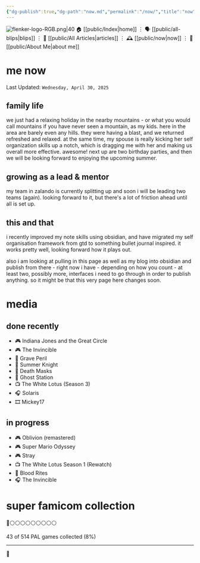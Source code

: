 ```yaml
---
{"dg-publish":true,"dg-path":"now.md","permalink":"/now/","title":"now","created":"2025-04-27T10:27:42","updated":"2025-04-30T13:34:33"}
---
```



<div class="transclusion internal-embed is-loaded"><div class="markdown-embed">




![flenker-logo-RGB.png|40](/img/user/attachments/flenker-logo-RGB.png)
🏠 [[public/Index\|home]]  ⋮ 🗣️ [[public/all-blips\|blips]] ⋮  📝 [[public/All Articles\|articles]]  ⋮ 🕰️ [[public/now\|now]] ⋮ 🪪 [[public/About Me\|about me]]


</div></div>


# me now
<p><span>Last Updated: <code>Wednesday, April 30, 2025</code></span></p>

## family life
we just had a relaxing holiday in the nearby mountains - or what you would call mountains if you have never seen a mountain, as my kids. here in the area are barely even any hills. they were having a blast, and we returned refreshed and relaxed. at the same time, my spouse is really kicking her self organization skills up a notch, which is dragging me with her and making us overall more effective. awesome! next up are two birthday parties, and then we will be looking forward to enjoying the upcoming summer.

## growing as a lead & mentor
my team in zalando is currently splitting up and soon i will be leading two teams (again). looking forward to it, but there's a lot of friction ahead until all is set up.

## this and that
i recently improved my note skills using obsidian, and have migrated my self organisation framework from gtd to something bullet journal inspired. it works pretty well, looking forward how it plays out.

also i am looking at pulling in this page as well as my blog into obsidian and publish from there - right now i have - depending on how you count - at least two, possibly more, interfaces i need to go through in order to publish anything. so it might be that this very page here changes soon.

# media
## done recently
- 🎮 Indiana Jones and the Great Circle
- 🎮 The Invincible
- 📖 Grave Peril
- 📖 Summer Knight
- 📖 Death Masks
- 📖 Ghost Station
- 📺 The White Lotus (Season 3)
- 🎧  Solaris
- 🎞️ Mickey17

## in progress
- 🎮 Oblivion (remastered)
- 🎮 Super Mario Odyssey
- 🎮 Stray
- 📺 The White Lotus Season 1 (Rewatch)
- 📖 Blood Rites
- 🎧 The Invincible

# super famicom collection
👾⚪️⚪️⚪️⚪️⚪️⚪️⚪️⚪️⚪️

43 of 514 PAL games collected (8%)  

---

👾
